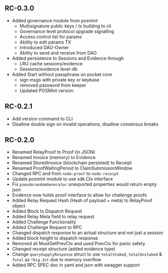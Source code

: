 ## RC-0.3.0
- Added governance module from posmint
  - Multisignature public keys / tx building to cli
  - Governance level protocol upgrade signalling
  - Access control list for params
  - Ability to edit params TX
  - Introduced DAO-Owner
  - Ability to send and receive from DAO
- Added persistence to Sessions and Evidence through
  - LRU cache sessions/evidence
  - Sessions/evidence level-db
- Added Start without passphrase on pocket core
  - sign msgs with private key or keybase
  - removed password from keeper
  - Updated POSMint version

## RC-0.2.1
- Add version command to CLI
- Disallow double sign on invalid operations, disallow consensus breaks

## RC-0.2.0
- Renamed RelayProof to Proof (in JSON)
- Renamed Invoice (memory) to Evidence
- Renamed StoredInvoice (blockchain persisted) to Receipt
- Renamed ProofWaitingPeriod to ClaimSubmissionWindow
- Changed RPC and from `node-proof` to `node-receipt`
- Update posmint module to use sdk.Ctx interface
- Fix `pseudorandomGenerator` unexported properties would return empty json
- Evidence now holds proof interface to allow for challenge proofs
- Added Relay Request Hash (Hash of payload + meta) to RelayProof object
- Added Block to Dispatch Request
- Added Relay Meta field to relay request
- Added Challenge Functionality
- Added Challenge Request to RPC
- Changed dispatch response to an actual structure and not just a session
- Added block height to dispatch response
- Removed all MustGetPrevCtx and used PrevCtx for panic safety
- Changed receipt structure (added evidence type)
- Change `querySupplyResponse` struct to use `totalStaked`, `totalUnstaked` & `Total` as `*big.Int` due to memory overflow
- Added RPC SPEC doc in yaml and json with swagger support
